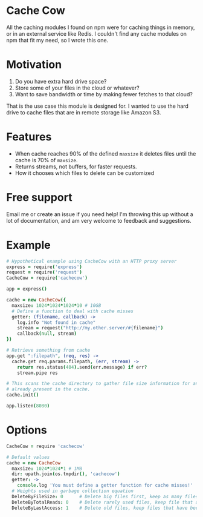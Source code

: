 # Cache Cow
All the caching modules I found on npm were for caching things in memory, or in an external service like Redis.
I couldn't find any cache modules on npm that fit my need, so I wrote this one.

# Motivation

 1. Do you have extra hard drive space?
 2. Store some of your files in the cloud or whatever?
 3. Want to save bandwidth or time by making fewer fetches to that cloud?

That is the use case this module is designed for.
I wanted to use the hard drive to cache files that are in remote storage like Amazon S3.

# Features
 - When cache reaches 90% of the defined `maxsize` it deletes files until the cache is 70% of `maxsize`.
 - Returns streams, not buffers, for faster requests.
 - How it chooses which files to delete can be customized

# Free support
Email me or create an issue if you need help! I'm throwing this up without a lot of documentation, and am very welcome to feedback and suggestions.

# Example

```coffee
# Hypothetical example using CacheCow with an HTTP proxy server
express = require('express')
request = require('request')
CacheCow = require('cachecow')

app = express()

cache = new CacheCow({
  maxsize: 1024*1024*1024*10 # 10GB
  # Define a function to deal with cache misses
  getter: (filename, callback) ->
    log.info "Not found in cache"
    stream = request("http://my.other.server/#{filename}")
    callback(null, stream)
})

# Retrieve something from cache
app.get ":filepath", (req, res) ->
  cache.get req.params.filepath, (err, stream) ->
    return res.status(404).send(err.message) if err?
    stream.pipe res

# This scans the cache directory to gather file size information for any files
# already present in the cache.
cache.init()

app.listen(8080)
```

# Options
```coffee
CacheCow = require 'cachecow'

# Default values
cache = new CacheCow
  maxsize: 1024*1024*1 # 1MB
  dir: upath.join(os.tmpdir(), 'cachecow')
  getter: ->
    console.log 'You must define a getter function for cache misses!'
  # Weights used in garbage collection equation
  DeleteByFileSize: 0      # Delete big files first, keep as many files as possible
  DeleteByTotalReads: 0    # Delete rarely used files, keep file that are frequently fetched
  DeleteByLastAccess: 1    # Delete old files, keep files that have been recently fetched
```
